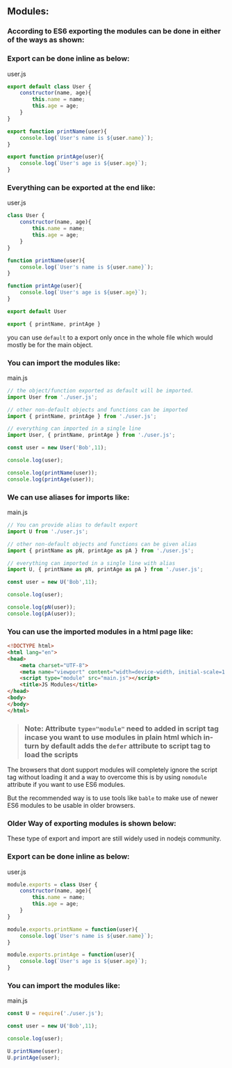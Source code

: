 ## **Modules:**


### **According to ES6 exporting the modules can be done in either of the ways as shown:**

### Export can be done inline as below:

user.js
```javascript
export default class User {
    constructor(name, age){
        this.name = name;
        this.age = age;
    }
}

export function printName(user){
    console.log(`User's name is ${user.name}`);
}

export function printAge(user){
    console.log(`User's age is ${user.age}`);
}
```

### Everything can be exported at the end like:

user.js
```javascript
class User {
    constructor(name, age){
        this.name = name;
        this.age = age;
    }
}

function printName(user){
    console.log(`User's name is ${user.name}`);
}

function printAge(user){
    console.log(`User's age is ${user.age}`);
}

export default User

export { printName, printAge }
```

you can use `default` to a export only once in the whole file which would mostly be for the main object.

### You can import the modules like:

main.js
```javascript
// the object/function exported as default will be imported.
import User from './user.js'; 

// other non-default objects and functions can be imported
import { printName, printAge } from './user.js';

// everything can imported in a single line
import User, { printName, printAge } from './user.js';

const user = new User('Bob',11);

console.log(user);

console.log(printName(user));
console.log(printAge(user));
```

### We can use aliases for imports like:

main.js
```javascript
// You can provide alias to default export
import U from './user.js';

// other non-default objects and functions can be given alias
import { printName as pN, printAge as pA } from './user.js';

// everything can imported in a single line with alias
import U, { printName as pN, printAge as pA } from './user.js';

const user = new U('Bob',11);

console.log(user);

console.log(pN(user));
console.log(pA(user));
```


### You can use the imported modules in a html page like:

```html
<!DOCTYPE html>
<html lang="en">
<head>
    <meta charset="UTF-8">
    <meta name="viewport" content="width=device-width, initial-scale=1.0">
    <script type="module" src="main.js"></script>
    <title>JS Modules</title>
</head>
<body>
</body>
</html>
```
> ### Note: Attribute `type="module"` need to added in script tag incase you want to use modules in plain html which in-turn by default adds the `defer` attribute to script tag to load the scripts

The browsers that dont support modules will completely ignore the script tag without loading it and a way to overcome this is by using `nomodule` attribute if you want to use ES6 modules.

But the recommended way is to use tools like `bable` to make use of newer ES6 modules to be usable in older browsers.

### **Older Way of exporting modules is shown below:**

These type of export and import are still widely used in nodejs community.

### Export can be done inline as below:

user.js
```javascript 
module.exports = class User {
    constructor(name, age){
        this.name = name;
        this.age = age;
    }
}

module.exports.printName = function(user){
    console.log(`User's name is ${user.name}`);
}

module.exports.printAge = function(user){
    console.log(`User's age is ${user.age}`);
}
```

### You can import the modules like:

main.js
```javascript
const U = require('./user.js');

const user = new U('Bob',11);

console.log(user);

U.printName(user);
U.printAge(user);
```

